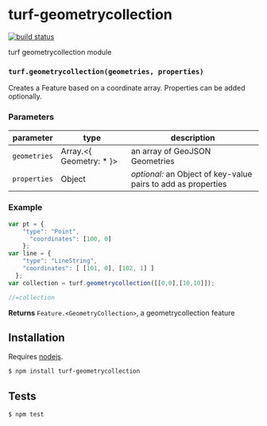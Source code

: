 # turf-geometrycollection

[![build status](https://secure.travis-ci.org/Turfjs/turf-geometrycollection.png)](http://travis-ci.org/Turfjs/turf-geometrycollection)

turf geometrycollection module


### `turf.geometrycollection(geometries, properties)`

Creates a Feature based on a
coordinate array. Properties can be added optionally.


### Parameters

| parameter    | type                          | description                                                   |
| ------------ | ----------------------------- | ------------------------------------------------------------- |
| `geometries` | Array\.\<\{ Geometry: \* \}\> | an array of GeoJSON Geometries                                |
| `properties` | Object                        | _optional:_ an Object of key-value pairs to add as properties |


### Example

```js
var pt = { 
    "type": "Point",
      "coordinates": [100, 0]
    };
var line = {
    "type": "LineString",
    "coordinates": [ [101, 0], [102, 1] ]
  };
var collection = turf.geometrycollection([[0,0],[10,10]]);

//=collection
```


**Returns** `Feature.<GeometryCollection>`, a geometrycollection feature

## Installation

Requires [nodejs](http://nodejs.org/).

```sh
$ npm install turf-geometrycollection
```

## Tests

```sh
$ npm test
```


